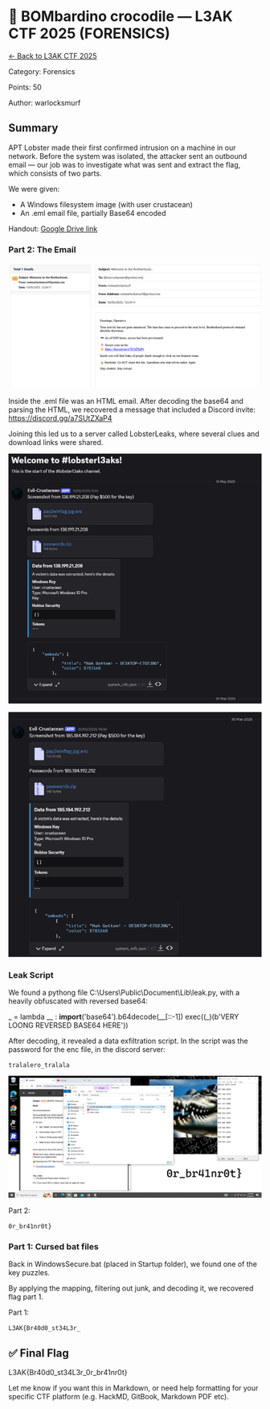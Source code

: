 # 🐊 BOMbardino crocodile — L3AK CTF 2025 (FORENSICS)

[← Back to L3AK CTF 2025](ctf-l3ak-2025.md)

Category: Forensics

Points: 50

Author: warlocksmurf

## Summary

APT Lobster made their first confirmed intrusion on a machine in our network. Before the system was isolated, the attacker sent an outbound email — our job was to investigate what was sent and extract the flag, which consists of two parts.

We were given:
- A Windows filesystem image (with user crustacean)
- An .eml email file, partially Base64 encoded

Handout: [Google Drive link](https://drive.google.com/file/d/1i8oVitzdK9RKbzbTrFgkw5ZjM7YU1SJx/view?usp=drive_link)

### Part 2: The Email

![screenprint_13.png](../assets/screenprint_13.png)

Inside the .eml file was an HTML email. After decoding the base64 and parsing the HTML, we recovered a message that included a Discord invite: https://discord.gg/a7SUtZXaP4

Joining this led us to a server called LobsterLeaks, where several clues and download links were shared.

![screenprint_10.png](../assets/screenprint_10.png)

![screenprint_11.png](../assets/screenprint_11.png)

### Leak Script

We found a pythong file C:\Users\Public\Document\Lib\leak.py, with a heavily obfuscated with reversed base64:

_ = lambda __ : __import__('base64').b64decode(__[::-1])
exec((_)(b'VERY LOONG REVERSED BASE64 HERE'))

After decoding, it revealed a data exfiltration script. In the script was the password for the enc file, in the discord server:

    tralalero_tralala

![pay2winflag.jpg](../assets/pay2winflag.jpg)

Part 2:

    0r_br41nr0t}

### Part 1: Cursed bat files

Back in WindowsSecure.bat (placed in Startup folder), we found one of the key puzzles.

By applying the mapping, filtering out junk, and decoding it, we recovered flag part 1.

Part 1:

    L3AK{Br40d0_st34L3r_

## ✅ Final Flag

L3AK{Br40d0_st34L3r_0r_br41nr0t}

Let me know if you want this in Markdown, or need help formatting for your specific CTF platform (e.g. HackMD, GitBook, Markdown PDF etc).